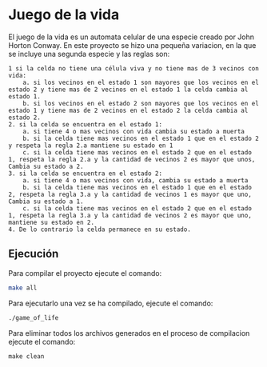 # Juego de la vida

El juego de la vida es un automata celular de una especie creado por John Horton Conway. En este proyecto
se hizo una pequeña variacion, en la que se incluye una segunda especie y las reglas son:

    1 si la celda no tiene una célula viva y no tiene mas de 3 vecinos con vida:
        a. si los vecinos en el estado 1 son mayores que los vecinos en el estado 2 y tiene mas de 2 vecinos en el estado 1 la celda cambia al estado 1.
        b. si los vecinos en el estado 2 son mayores que los vecinos en el estado 1 y tiene mas de 2 vecinos en el estado 2 la celda cambia al estado 2.
    2. si la celda se encuentra en el estado 1:
        a. si tiene 4 o mas vecinos con vida cambia su estado a muerta
        b. si la celda tiene mas vecinos en el estado 1 que en el estado 2 y respeta la regla 2.a mantiene su estado en 1
        c. si la celda tiene mas vecinos en el estado 2 que en el estado 1, respeta la regla 2.a y la cantidad de vecinos 2 es mayor que unos, Cambia su estado a 2.
    3. si la celda se encuentra en el estado 2:
        a. si tiene 4 o mas vecinos con vida, cambia su estado a muerta
        b. si la celda tiene mas vecinos en el estado 1 que en el estado 2, respeta la regla 3.a y la cantidad de vecinos 1 es mayor que uno, Cambia su estado a 1.
        c. si la celda tiene mas vecinos en el estado 2 que en el estado 1, respeta la regla 3.a y la cantidad de vecinos 2 es mayor que uno, mantiene su estado en 2.
    4. De lo contrario la celda permanece en su estado.

## Ejecución

Para compilar el proyecto ejecute el comando:
```bash
make all
```

Para ejecutarlo una vez se ha compilado, ejecute el comando:
```bash
./game_of_life
```

Para eliminar todos los archivos generados en el proceso de compilacion ejecute el comando:
```
make clean
```
